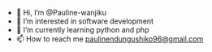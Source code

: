 - 👋 Hi, I’m @Pauline-wanjiku
- 👀 I’m interested in software development
- 🌱 I’m currently learning python  and php
- 📫 How to reach me paulinendungushiko96@gmail.com

<!---
Pauline-wanjiku/Pauline-wanjiku is a ✨ special ✨ repository because its `README.md` (this file) appears on your GitHub profile.
You can click the Preview link to take a look at your changes.
--->
